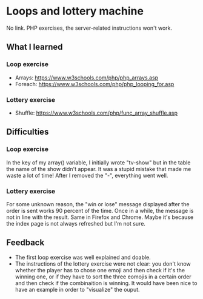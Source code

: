 # Loops and lottery machine

No link. PHP exercises, the server-related instructions won't work.

## What I learned


### Loop exercise
* Arrays: https://www.w3schools.com/php/php_arrays.asp
* Foreach: https://www.w3schools.com/php/php_looping_for.asp

### Lottery exercise

* Shuffle: https://www.w3schools.com/php/func_array_shuffle.asp

## Difficulties

### Loop exercise

In the key of my array() variable, I initially wrote "tv-show" but in the table the name of the show didn't appear. It was a stupid mistake that made me waste a lot of time! After I removed the "-", everything went well.

### Lottery exercise

For some unknown reason, the "win or lose" message displayed after the order is sent works 90 percent of the time. Once in a while, the message is not in line with the result. Same in Firefox and Chrome. Maybe it's because the index page is not always refreshed but I'm not sure.

## Feedback

* The first loop exercise was well explained and doable.
* The instructions of the lottery exercise were not clear: you don't know whether the player has to chose one emoji and then check if it's the winning one, or if they have to sort the three eomojis in a certain order and then check if the combinaition is winning. It would have been nice to have an example in order to "visualize" the ouput. 



